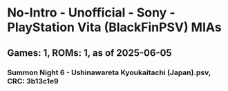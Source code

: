 # No-Intro - Unofficial - Sony - PlayStation Vita (BlackFinPSV) MIAs
## Games: 1, ROMs: 1, as of 2025-06-05

### Summon Night 6 - Ushinawareta Kyoukaitachi (Japan).psv, CRC: 3b13c1e9
